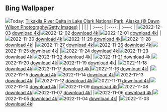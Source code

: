 ## Bing Wallpaper
![](./wallpaper/2022-12-03.jpg)Today: [Tlikakila River Delta in Lake Clark National Park, Alaska (© Dawn Wilson Photography/Getty Images)](./wallpaper/2022-12-03.jpg)
|      |      |      |
| :----: | :----: | :----: |
|![](./wallpaper/2022-12-03_sm.jpg)2022-12-03 [download 4k](./wallpaper/2022-12-03.jpg)|![](./wallpaper/2022-12-02_sm.jpg)2022-12-02 [download 4k](./wallpaper/2022-12-02.jpg)|![](./wallpaper/2022-12-01_sm.jpg)2022-12-01 [download 4k](./wallpaper/2022-12-01.jpg)|
|![](./wallpaper/2022-11-30_sm.jpg)2022-11-30 [download 4k](./wallpaper/2022-11-30.jpg)|![](./wallpaper/2022-11-29_sm.jpg)2022-11-29 [download 4k](./wallpaper/2022-11-29.jpg)|![](./wallpaper/2022-11-28_sm.jpg)2022-11-28 [download 4k](./wallpaper/2022-11-28.jpg)|
|![](./wallpaper/2022-11-27_sm.jpg)2022-11-27 [download 4k](./wallpaper/2022-11-27.jpg)|![](./wallpaper/2022-11-26_sm.jpg)2022-11-26 [download 4k](./wallpaper/2022-11-26.jpg)|![](./wallpaper/2022-11-25_sm.jpg)2022-11-25 [download 4k](./wallpaper/2022-11-25.jpg)|
|![](./wallpaper/2022-11-24_sm.jpg)2022-11-24 [download 4k](./wallpaper/2022-11-24.jpg)|![](./wallpaper/2022-11-23_sm.jpg)2022-11-23 [download 4k](./wallpaper/2022-11-23.jpg)|![](./wallpaper/2022-11-22_sm.jpg)2022-11-22 [download 4k](./wallpaper/2022-11-22.jpg)|
|![](./wallpaper/2022-11-21_sm.jpg)2022-11-21 [download 4k](./wallpaper/2022-11-21.jpg)|![](./wallpaper/2022-11-20_sm.jpg)2022-11-20 [download 4k](./wallpaper/2022-11-20.jpg)|![](./wallpaper/2022-11-19_sm.jpg)2022-11-19 [download 4k](./wallpaper/2022-11-19.jpg)|
|![](./wallpaper/2022-11-18_sm.jpg)2022-11-18 [download 4k](./wallpaper/2022-11-18.jpg)|![](./wallpaper/2022-11-17_sm.jpg)2022-11-17 [download 4k](./wallpaper/2022-11-17.jpg)|![](./wallpaper/2022-11-16_sm.jpg)2022-11-16 [download 4k](./wallpaper/2022-11-16.jpg)|
|![](./wallpaper/2022-11-15_sm.jpg)2022-11-15 [download 4k](./wallpaper/2022-11-15.jpg)|![](./wallpaper/2022-11-14_sm.jpg)2022-11-14 [download 4k](./wallpaper/2022-11-14.jpg)|![](./wallpaper/2022-11-13_sm.jpg)2022-11-13 [download 4k](./wallpaper/2022-11-13.jpg)|
|![](./wallpaper/2022-11-12_sm.jpg)2022-11-12 [download 4k](./wallpaper/2022-11-12.jpg)|![](./wallpaper/2022-11-11_sm.jpg)2022-11-11 [download 4k](./wallpaper/2022-11-11.jpg)|![](./wallpaper/2022-11-10_sm.jpg)2022-11-10 [download 4k](./wallpaper/2022-11-10.jpg)|
|![](./wallpaper/2022-11-09_sm.jpg)2022-11-09 [download 4k](./wallpaper/2022-11-09.jpg)|![](./wallpaper/2022-11-08_sm.jpg)2022-11-08 [download 4k](./wallpaper/2022-11-08.jpg)|![](./wallpaper/2022-11-07_sm.jpg)2022-11-07 [download 4k](./wallpaper/2022-11-07.jpg)|
|![](./wallpaper/2022-11-06_sm.jpg)2022-11-06 [download 4k](./wallpaper/2022-11-06.jpg)|![](./wallpaper/2022-11-05_sm.jpg)2022-11-05 [download 4k](./wallpaper/2022-11-05.jpg)|![](./wallpaper/2022-11-04_sm.jpg)2022-11-04 [download 4k](./wallpaper/2022-11-04.jpg)|
|![](./wallpaper/2022-11-03_sm.jpg)2022-11-03 [download 4k](./wallpaper/2022-11-03.jpg)|